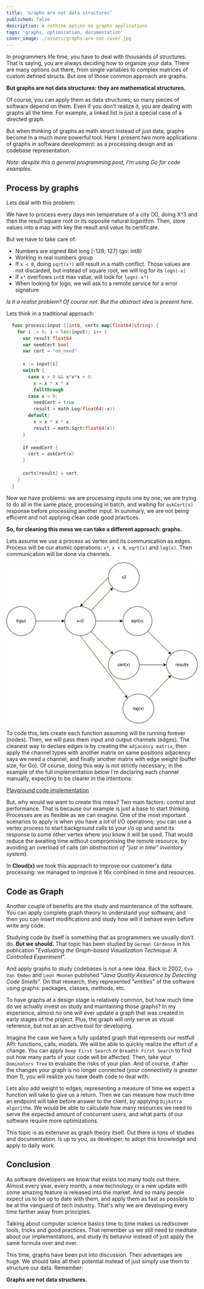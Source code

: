 ```yaml
---
title: 'Graphs are not data structures'
published: false
description: A rethink option on graphs applications
tags: 'graphs, optimization, documentation'
cover_image: ./assets/graphs-are-not-cover.jpg
---
```


In programmers life time, you have to deal with thousands of structures. That is saying, you are always deciding how to organize your data. There are many options out there, from single variables to complex matrices of custom defined structs. But one of those common approach are graphs.

**But graphs are not data structures: they are mathematical structures.**

Of course, you can apply them as data structures; so many pieces of software depend on them. Even if you don't realize it, you are dealing with graphs all the time. For example, a linked list is just a special case of a directed graph.

But when thinking of graphs as math struct instead of just data, graphs become in a much more powerful tool. Here I present two more applications of graphs in software development: as a processing design and as codebase representation.

*Note: despite this a general programming post, I'm using Go for code examples.*

## Process by graphs

Lets deal with this problem:

We have to process every days min temperature of a city (X), doing X^3 and then the result square root or its opposite natural logarithm. Then, store values into a map with key the result and value its certificate.

But we have to take care of:

- Numbers are signed 8bit long [-128; 127] (go: int8)
- Working in real numbers group
- If `x < 0`, doing `sqrt(x³)` will result in a math conflict. Those values are not discarded, but instead of square root, we will log for its `logn(-x)`
- If `x³` overflows `int8` max value, will look for `logn(-x³)`
- When looking for logn, we will ask to a remote service for a error signature

*Is it a realist problem? Of course not. But the abstract idea is present here.*

Lets think in a traditional approach:

```go
  func process(input []int8, certs map[float64]string) {
    for i := 0; i < len(input); i++ {
      var result float64
      var needCert bool
      var cert = "no_need"
    
      x := input[i]
      switch {
        case x > 0 && x*x*x < 0:
          x = x * x * x
          fallthrough
        case x < 0:
          needCert = true
          result = math.Log(float64(-x))
        default:
          x = x * x * x
          result = math.Sqrt(float64(x))
      }
  
      if needCert {
        cert = askCert(x)
      }
    
      certs[result] = cert
    }
  }
```

Now we have problems: we are processing inputs one by one, we are trying to do all in the same place, processing in batch, and waiting for `askCert(x)` response before processing another input. In summary, we are not being efficient and not applying clean code good practices.

**So, for cleaning this mess we can take a different approach: graphs.**

Lets assume we use a process as vertex and its communication as edges. Process will be our atomic operations: `x³`, `x < 0`, `sqrt(x)` and `log(x)`. Then communication will be done via channels.

![graph](./assets/graphs-are-not-ex1.jpg)

To code this, lets create each function assuming will be running forever (nodes). Then, we will pass them input and output channels (edges). The cleanest way to declare edges is by creating the `adjacency matrix`, then apply the channel types with another matrix on same positions adjacency says we need a channel, and finally another matrix with edge weight (buffer size, for Go). Of course, doing this way is not strictly necessary; in the example of the full implementation below I'm declaring each channel manually, expecting to be clearer in the intentions:

[Playground code implementation](https://go.dev/play/p/K4tpZ-flF5a)

But, why would we want to create this mess? Two main factors: control and performance. That is because our example is just a base to start thinking. Processes are as flexible as we can imagine. One of the most important scenarios to apply is when you have a lot of I/O operations; you can use a vertex process to start background calls to your i/o op and send its response to some other vertex where you know it will be used. That would reduce the awaiting time without compromising the remote resource, by avoiding an overload of calls (*an abstraction of "just in time" inventory system*).

In **Cloud(x)** we took this approach to improve our customer's data processing: we managed to improve it 16x combined in time and resources.

## Code as Graph

Another couple of benefits are the study and maintenance of the software. You can apply complete graph theory to understand your software; and then you can insert modifications and study how will it behave even before write any code.

Studying code by itself is something that as programmers we usually don't do. **But we should.** That topic has been studied by `German Cárdenas` in his publication "*Evaluating the Graph-based Visualization Technique: A Controlled Experiment*".

And apply graphs to study codebases is not a new idea. Back in 2002, `Eva Van Emden` and `Leon Moonen` published "*Java Quality Assurance by Detecting Code Smells*". On that research, they represented "*entities*" of the software using graphs: packages, classes, methods, etc.

To have graphs at a design stage is relatively common, but how much time do we actually invest on study and maintaining those graphs? In my experience, almost no one will ever update a graph that was created in early stages of the project. Plus, the graph will only serve as visual reference, but not as an active tool for developing.

Imagine the case we have a fully updated graph that represents our restfull API: functions, calls, models. We will be able to quickly realize the effort of a change. You can apply `Deep First Search` or `Breadth First Search` to find out how many parts of your code will be affected. Then, take your `Dominators Tree` to evaluate the risks of your plan. And of course, if after the changes your graph is no longer connected (*your connectivity is greater than 1*), you will realize you have death code to deal with.

Lets also add weight to edges; representing a measure of time we expect a function will take to give us a return. Then we can measure how much time an endpoint will take before answer to the client, by applying `Dijkstra algorithm`. We would be able to calculate how many resources we need to serve the expected amount of concurrent users, and what parts of our software require more optimizations.

This topic is as extensive as graph theory itself. Out there is tons of studies and documentation. Is up to you, as developer, to adopt this knowledge and apply to daily work.

## Conclusion

As software developers we know that exists too many tools out there. Almost every year, every month, a new technology or a new update with some amazing feature is released into the market. And so many people expect us to be up to date with them, and apply them as fast as possible to be at the vanguard of tech industry. That's why we are developing every time farther away from principles.

Talking about computer science basics time to time makes us rediscover tools, tricks and good practices. That remember us we still need to meditate about our implementations, and study its behavior instead of just apply the same formula over and over.

This time, graphs have been put into discussion. Their advantages are huge. We should take all their potential instead of just simply use them to structure our data. Remember:

**Graphs are not data structures.**
